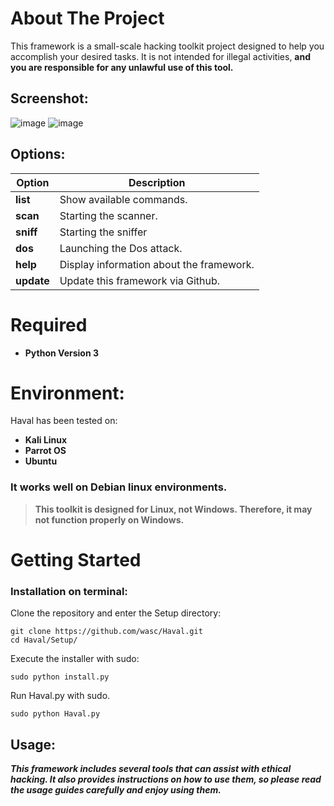 # About The Project
This framework is a small-scale hacking toolkit project designed to help you accomplish your desired tasks. 
It is not intended for illegal activities, **and you are responsible for any unlawful use of this tool.**

## Screenshot:
![image](https://github.com/user-attachments/assets/07810cfc-f64d-4149-8712-b7447a8ca83d)
![image](https://github.com/user-attachments/assets/8153a3b7-e594-4b4a-8c96-98360fa751a5)

## Options:
Option | Description
------ | -----------
**list**  | Show available commands.
**scan**  | Starting the scanner.
**sniff** | Starting the sniffer
**dos**   | Launching the Dos attack.
**help**  | Display information about the framework.
**update**| Update this framework via Github.

# Required
* **Python Version 3**

# Environment:
Haval has been tested on:
* **Kali Linux**
* **Parrot OS** 
* **Ubuntu**
### It works well on Debian linux environments.
> **This toolkit is designed for Linux, not Windows. Therefore, it may not function properly on Windows.**

# Getting Started
### Installation on terminal:

Clone the repository and enter the Setup directory:
```
git clone https://github.com/wasc/Haval.git
cd Haval/Setup/
```
Execute the installer with sudo:
```
sudo python install.py
```
Run Haval.py with sudo.
```
sudo python Haval.py
```

## Usage:
***This framework includes several tools that can assist with ethical hacking. 
It also provides instructions on how to use them, so please read the usage guides carefully and enjoy using them.***
